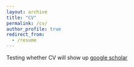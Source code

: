 ```yaml
---
layout: archive
title: "CV"
permalink: /cv/
author_profile: true
redirect_from:
  - /resume
---
```



Testing whether CV will show up
[google scholar](https://scholar.google.com/citations?user=6jxHQMIAAAAJ&hl=en)
